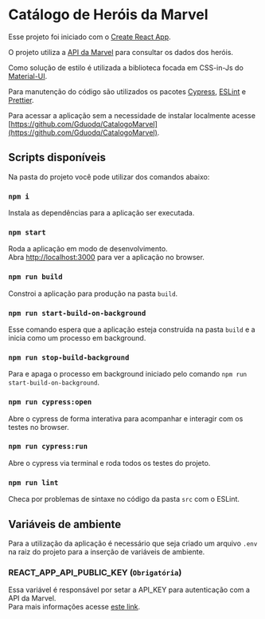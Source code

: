 # Catálogo de Heróis da Marvel

Esse projeto foi iniciado com o [Create React App](https://github.com/facebook/create-react-app).

O projeto utiliza a [API da Marvel](https://developer.marvel.com/docs) para consultar os dados dos heróis.

Como solução de estilo é utilizada a biblioteca focada em CSS-in-Js do [Material-UI](https://mui.com).

Para manutenção do código são utilizados os pacotes [Cypress](https://www.cypress.io), [ESLint](https://eslint.org) e [Prettier](https://prettier.io).

Para acessar a aplicação sem a necessidade de instalar localmente acesse [https://github.com/Gduodq/CatalogoMarvel](https://github.com/Gduodq/CatalogoMarvel).

## Scripts disponíveis

Na pasta do projeto você pode utilizar dos comandos abaixo:

### `npm i`

Instala as dependências para a aplicação ser executada.

### `npm start`

Roda a aplicação em modo de desenvolvimento.\
Abra [http://localhost:3000](http://localhost:3000) para ver a aplicação no browser.

### `npm run build`

Constroi a aplicação para produção na pasta `build`.

### `npm run start-build-on-background`

Esse comando espera que a aplicação esteja construída na pasta `build` e a inicia como um processo em background.

### `npm run stop-build-background`

Para e apaga o processo em background iniciado pelo comando `npm run start-build-on-background`.

### `npm run cypress:open`

Abre o cypress de forma interativa para acompanhar e interagir com os testes no browser.

### `npm run cypress:run`

Abre o cypress via terminal e roda todos os testes do projeto.

### `npm run lint`

Checa por problemas de sintaxe no código da pasta `src` com o ESLint.

## Variáveis de ambiente

Para a utilização da aplicação é necessário que seja criado um arquivo `.env` na raiz do projeto para a inserção de variáveis de ambiente.

### REACT_APP_API_PUBLIC_KEY (`Obrigatória`)

Essa variável é responsável por setar a API_KEY para autenticação com a API da Marvel.\
Para mais informações acesse [este link](https://developer.marvel.com/).
